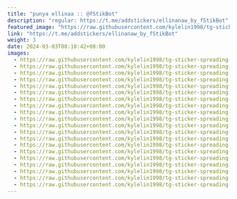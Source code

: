 ```yaml
---
title: "punya ellinaa :: @fStikBot"
description: "regular: https://t.me/addstickers/ellinanaw_by_fStikBot"
featured_image: "https://raw.githubusercontent.com/kylelin1998/tg-sticker-spreading-worldwide-images/main/img/ed600dc1-b8ab-42e2-8016-ac71680d4547.jpg"
link: "https://t.me/addstickers/ellinanaw_by_fStikBot"
weight: 3
date: 2024-03-03T08:10:42+08:00
images:
  - https://raw.githubusercontent.com/kylelin1998/tg-sticker-spreading-worldwide-images/main/img/ed600dc1-b8ab-42e2-8016-ac71680d4547.jpg
  - https://raw.githubusercontent.com/kylelin1998/tg-sticker-spreading-worldwide-images/main/img/fe071278-7ff8-401c-90a9-21e8a22156b8.jpg
  - https://raw.githubusercontent.com/kylelin1998/tg-sticker-spreading-worldwide-images/main/img/1992c5cc-b467-402c-a536-c43ed91b8649.jpg
  - https://raw.githubusercontent.com/kylelin1998/tg-sticker-spreading-worldwide-images/main/img/65b1e62e-0595-4081-9df9-0fac0055159a.jpg
  - https://raw.githubusercontent.com/kylelin1998/tg-sticker-spreading-worldwide-images/main/img/df1e0e29-4f57-4e1b-9ff0-b77354932b4d.jpg
  - https://raw.githubusercontent.com/kylelin1998/tg-sticker-spreading-worldwide-images/main/img/f01cf550-ec1d-4698-afa1-c67c22ce58a5.jpg
  - https://raw.githubusercontent.com/kylelin1998/tg-sticker-spreading-worldwide-images/main/img/b425024b-7e0b-4e57-8452-7a14763bee49.jpg
  - https://raw.githubusercontent.com/kylelin1998/tg-sticker-spreading-worldwide-images/main/img/01c265b4-6dd2-4f1e-902e-4720a10c6d48.jpg
  - https://raw.githubusercontent.com/kylelin1998/tg-sticker-spreading-worldwide-images/main/img/061d24cb-cc8e-4ec9-9fae-42e97f2d3273.jpg
  - https://raw.githubusercontent.com/kylelin1998/tg-sticker-spreading-worldwide-images/main/img/5360e2c3-4863-45c9-a901-d94cbe19f054.jpg
  - https://raw.githubusercontent.com/kylelin1998/tg-sticker-spreading-worldwide-images/main/img/cb865e24-3299-4bfd-875e-392e02e09e5e.jpg
  - https://raw.githubusercontent.com/kylelin1998/tg-sticker-spreading-worldwide-images/main/img/55ccc09b-1872-42eb-860b-595bfe8c015e.jpg
  - https://raw.githubusercontent.com/kylelin1998/tg-sticker-spreading-worldwide-images/main/img/a165cb7b-c55e-4544-b7d0-2430f6dc86ed.jpg
  - https://raw.githubusercontent.com/kylelin1998/tg-sticker-spreading-worldwide-images/main/img/7b2d3314-7aab-40f6-9756-94a965614fae.jpg
  - https://raw.githubusercontent.com/kylelin1998/tg-sticker-spreading-worldwide-images/main/img/3cf7f928-2af0-4f21-8cff-4432b0f928a2.jpg
  - https://raw.githubusercontent.com/kylelin1998/tg-sticker-spreading-worldwide-images/main/img/2d5e5cc1-6326-472d-a097-e032b251f09e.jpg
  - https://raw.githubusercontent.com/kylelin1998/tg-sticker-spreading-worldwide-images/main/img/34ae901d-7ea8-4f3d-88fc-94fee21a7012.jpg
  - https://raw.githubusercontent.com/kylelin1998/tg-sticker-spreading-worldwide-images/main/img/24333d4b-ac46-406d-a64c-a2add0210af3.jpg
  - https://raw.githubusercontent.com/kylelin1998/tg-sticker-spreading-worldwide-images/main/img/4faaf6bf-7be8-45a0-9ac8-b8fdb86818fd.jpg
  - https://raw.githubusercontent.com/kylelin1998/tg-sticker-spreading-worldwide-images/main/img/b0970c37-42d7-4150-bffa-0eb268703365.jpg
---
```

